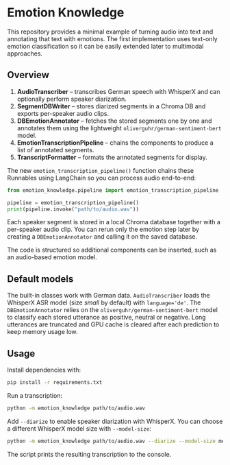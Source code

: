 # Emotion Knowledge

This repository provides a minimal example of turning audio into text
and annotating that text with emotions. The first implementation uses
text-only emotion classification so it can be easily extended later to
multimodal approaches.

## Overview

1. **AudioTranscriber** – transcribes German speech with WhisperX and can
    optionally perform speaker diarization.
2. **SegmentDBWriter** – stores diarized segments in a Chroma DB and exports
    per-speaker audio clips.
3. **DBEmotionAnnotator** – fetches the stored segments one by one and annotates
    them using the lightweight `oliverguhr/german-sentiment-bert` model.
4. **EmotionTranscriptionPipeline** – chains the components to produce a list of
    annotated segments.
5. **TranscriptFormatter** – formats the annotated segments for display.

The new `emotion_transcription_pipeline()` function chains these Runnables using LangChain so you can process audio end-to-end:

```python
from emotion_knowledge.pipeline import emotion_transcription_pipeline

pipeline = emotion_transcription_pipeline()
print(pipeline.invoke("path/to/audio.wav"))
```

Each speaker segment is stored in a local Chroma database together with a
per-speaker audio clip. You can rerun only the emotion step later by
creating a `DBEmotionAnnotator` and calling it on the saved database.

The code is structured so additional components can be inserted, such as
an audio-based emotion model.

## Default models

The built-in classes work with German data. `AudioTranscriber` loads the
WhisperX ASR model (size *small* by default) with `language='de'`. The
`DBEmotionAnnotator` relies on the `oliverguhr/german-sentiment-bert` model
to classify each stored utterance as positive, neutral or negative. Long
utterances are truncated and GPU cache is cleared after each prediction to
keep memory usage low.

## Usage

Install dependencies with:

```bash
pip install -r requirements.txt
```

Run a transcription:

```bash
python -m emotion_knowledge path/to/audio.wav
```

Add `--diarize` to enable speaker diarization with WhisperX. You can
choose a different WhisperX model size with `--model-size`:

```bash
python -m emotion_knowledge path/to/audio.wav --diarize --model-size medium
```

The script prints the resulting transcription to the console.

